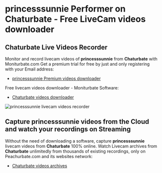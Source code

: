 # princesssunnie Performer on Chaturbate - Free LiveCam videos downloader

## Chaturbate Live Videos Recorder

Monitor and record livecam videos of **princesssunnie** from **Chaturbate** with Moniturbate.com
Get a premium trial for free by just and only registering with your Email address:
* [princesssunnie Premium videos downloader](https://moniturbate.com/request-demo-licence-key.html)

Free livecam videos downloader - Moniturbate Software:
* [Chaturbate videos downloader](https://moniturbate.com/moniturbate-download-software.html)

![princesssunnie livecam videos recorder](https://peachurnet.com/templates/moniturbate-software.png)


## Capture princesssunnie videos from the Cloud and watch your recordings on Streaming

Without the need of downloading a software, capture **princesssunnie** livecam videos from **Chaturbate** 100% online.
Watch Livecam archives from **Chaturbate** unlimitedly from thousands of existing recordings, only on Peachurbate.com and its websites network:
* [Chaturbate videos archives](https://peachurnet.com/)